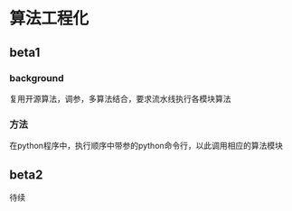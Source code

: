 # 算法工程化

## beta1

### background

复用开源算法，调参，多算法结合，要求流水线执行各模块算法

### 方法

在python程序中，执行顺序中带参的python命令行，以此调用相应的算法模块


## beta2

待续
